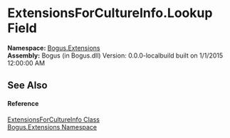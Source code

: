 # ExtensionsForCultureInfo.Lookup Field
 

**Namespace:**&nbsp;<a href="N_Bogus_Extensions">Bogus.Extensions</a><br />**Assembly:**&nbsp;Bogus (in Bogus.dll) Version: 0.0.0-localbuild built on 1/1/2015 12:00:00 AM

## See Also


#### Reference
<a href="T_Bogus_Extensions_ExtensionsForCultureInfo">ExtensionsForCultureInfo Class</a><br /><a href="N_Bogus_Extensions">Bogus.Extensions Namespace</a><br />